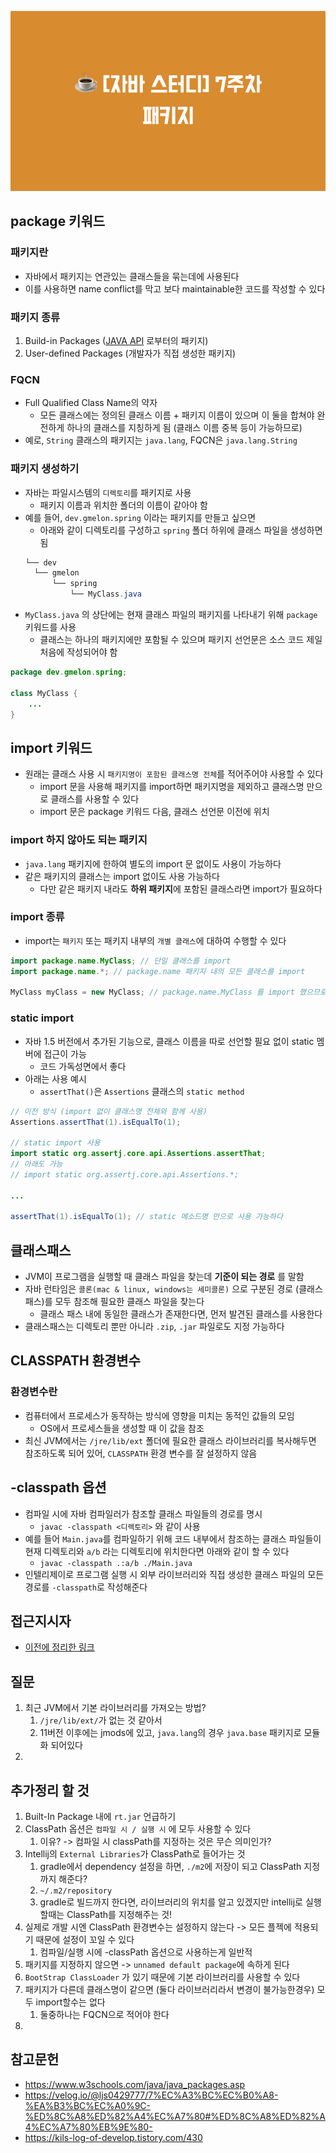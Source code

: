 ![](images/☕️_[자바_스터디]_7주차_n패키지.png)

## package 키워드
### 패키지란
* 자바에서 패키지는 연관있는 클래스들을 묶는데에 사용된다
* 이를 사용하면 name conflict를 막고 보다 maintainable한 코드를 작성할 수 있다
### 패키지 종류
1. Build-in Packages ([JAVA API](https://docs.oracle.com/javase/8/docs/api/) 로부터의 패키지)
2. User-defined Packages (개발자가 직접 생성한 패키지)
### FQCN
* Full Qualified Class Name의 약자
  * 모든 클래스에는 정의된 클래스 이름 + 패키지 이름이 있으며 이 둘을 합쳐야 완전하게 하나의 클래스를 지칭하게 됨 (클래스 이름 중복 등이 가능하므로)
* 예로, `String` 클래스의 패키지는 `java.lang`, FQCN은 `java.lang.String`
### 패키지 생성하기
* 자바는 파일시스템의 `디렉토리`를 패키지로 사용
  * 패키지 이름과 위치한 폴더의 이름이 같아야 함
* 예를 들어, `dev.gmelon.spring` 이라는 패키지를 만들고 싶으면
  * 아래와 같이 디렉토리를 구성하고 `spring` 폴더 하위에 클래스 파일을 생성하면 됨
  ```java
  └── dev
    └── gmelon
        └── spring
            └── MyClass.java
  ```
* `MyClass.java` 의 상단에는 현재 클래스 파일의 패키지를 나타내기 위해 `package` 키워드를 사용
  * 클래스는 하나의 패키지에만 포함될 수 있으며 패키지 선언문은 소스 코드 제일 처음에 작성되어야 함
```java
package dev.gmelon.spring;

class MyClass {
    ...
}
```
## import 키워드
* 원래는 클래스 사용 시 `패키지명이 포함된 클래스명 전체`를 적어주어야 사용할 수 있다
  * import 문을 사용해 패키지를 import하면 패키지명을 제외하고 클래스명 만으로 클래스를 사용할 수 있다
  * import 문은 package 키워드 다음, 클래스 선언문 이전에 위치
### import 하지 않아도 되는 패키지
* `java.lang` 패키지에 한하여 별도의 import 문 없이도 사용이 가능하다
* 같은 패키지의 클래스는 import 없이도 사용 가능하다
  * 다만 같은 패키지 내라도 **하위 패키지**에 포함된 클래스라면 import가 필요하다

### import 종류
* import는 `패키지` 또는 패키지 내부의 `개별 클래스`에 대하여 수행할 수 있다
```java
import package.name.MyClass; // 단일 클래스를 import
import package.name.*; // package.name 패키지 내의 모든 클래스를 import

MyClass myClass = new MyClass; // package.name.MyClass 를 import 했으므로 사용 가능
```
### static import
* 자바 1.5 버전에서 추가된 기능으로, 클래스 이름을 따로 선언할 필요 없이 static 멤버에 접근이 가능
  * 코드 가독성면에서 좋다
* 아래는 사용 예시
  * `assertThat()`은 `Assertions` 클래스의 `static method`
```java
// 이전 방식 (import 없이 클래스명 전체와 함께 사용)
Assertions.assertThat(1).isEqualTo(1);

// static import 사용
import static org.assertj.core.api.Assertions.assertThat;
// 아래도 가능
// import static org.assertj.core.api.Assertions.*;

...

assertThat(1).isEqualTo(1); // static 메소드명 만으로 사용 가능하다
```
## 클래스패스
* JVM이 프로그램을 실행할 때 클래스 파일을 찾는데 **기준이 되는 경로** 를 말함
* 자바 런타임은 `콜론(mac & linux, windows는 세미콜론)` 으로 구분된 경로 (클래스 패스)를 모두 참조해 필요한 클래스 파일을 찾는다
  * 클래스 패스 내에 동일한 클래스가 존재한다면, 먼저 발견된 클래스를 사용한다
* 클래스패스는 디렉토리 뿐만 아니라 `.zip`, `.jar` 파일로도 지정 가능하다
## CLASSPATH 환경변수
### 환경변수란
* 컴퓨터에서 프로세스가 동작하는 방식에 영향을 미치는 동적인 값들의 모임
  * OS에서 프로세스들을 생성할 때 이 값을 참조
* 최신 JVM에서는 `/jre/lib/ext` 폴더에 필요한 클래스 라이브러리를 복사해두면 참조하도록 되어 있어, `CLASSPATH` 환경 변수를 잘 설정하지 않음
## -classpath 옵션
* 컴파일 시에 자바 컴파일러가 참조할 클래스 파일들의 경로를 명시
  * `javac -classpath <디렉토리>` 와 같이 사용
* 예를 들어 `Main.java`를 컴파일하기 위해 코드 내부에서 참조하는 클래스 파일들이 현재 디렉토리와 `a/b` 라는 디렉토리에 위치한다면 아래와 같이 할 수 있다
  * `javac -classpath .:a/b ./Main.java`
* 인텔리제이로 프로그램 실행 시 외부 라이브러리와 직접 생성한 클래스 파일의 모든 경로를 `-classpath`로 작성해준다

## 접근지시자
* [이전에 정리한 링크](https://sh-hyun.tistory.com/64#%EC%A0%91%EA%B7%BC-%EC%A0%9C%EC%96%B4%EC%9E%90)

## 질문
1. 최근 JVM에서 기본 라이브러리를 가져오는 방법?
   1. `/jre/lib/ext/`가 없는 것 같아서
   2. 11버전 이후에는 jmods에 있고, `java.lang`의 경우 `java.base` 패키지로 모듈화 되어있다
2. 

## 추가정리 할 것
1. Built-In Package 내에 `rt.jar` 언급하기
2. ClassPath 옵션은 `컴파일 시 / 실행 시` 에 모두 사용할 수 있다
   1. 이유? -> 컴파일 시 classPath를 지정하는 것은 무슨 의미인가?
3. Intellij의 `External Libraries`가 ClassPath로 들어가는 것
   1. gradle에서 dependency 설정을 하면, `./m2`에 저장이 되고 ClassPath 지정까지 해준다?
   2. `~/.m2/repository`
   3. gradle로 빌드까지 한다면, 라이브러리의 위치를 알고 있겠지만 intellij로 실행할때는 ClassPath를 지정해주는 것!
4. 실제로 개발 시엔 ClassPath 환경변수는 설정하지 않는다 -> 모든 플젝에 적용되기 때문에 설정이 꼬일 수 있다
   1. 컴파일/실행 시에 -classPath 옵션으로 사용하는게 일반적
5. 패키지를 지정하지 않으면 -> `unnamed default package`에 속하게 된다
6. `BootStrap ClassLoader` 가 있기 때문에 기본 라이브러리를 사용할 수 있다
7. 패키지가 다른데 클래스명이 같으면 (둘다 라이브러리라서 변경이 불가능한경우) 모두 import할수는 없다
   1. 둘중하나는 FQCN으로 적어야 한다
8. 

## 참고문헌
* https://www.w3schools.com/java/java_packages.asp
* https://velog.io/@ljs0429777/7%EC%A3%BC%EC%B0%A8-%EA%B3%BC%EC%A0%9C-%ED%8C%A8%ED%82%A4%EC%A7%80#%ED%8C%A8%ED%82%A4%EC%A7%80%EB%9E%80-
* https://kils-log-of-develop.tistory.com/430
